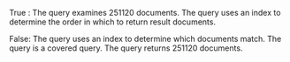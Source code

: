 True :
The query examines 251120 documents.
The query uses an index to determine the order in which to return result documents.

False: 
The query uses an index to determine which documents match.
The query is a covered query.
The query returns 251120 documents.